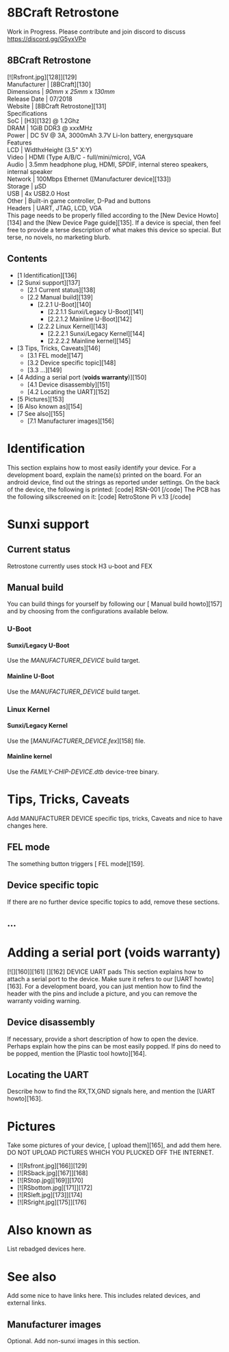 # 8BCraft Retrostone
Work in Progress. Please contribute and join discord to discuss <https://discord.gg/G5yxVPp>
  

8BCraft Retrostone  
---  
[![Rsfront.jpg][128]][129]  
Manufacturer |  [8BCraft][130]  
Dimensions |  _90mm_ x _25mm_ x _130mm_  
Release Date |  07/2018   
Website |  [8BCraft Retrostone][131]  
Specifications   
SoC |  [H3][132] @ 1.2Ghz   
DRAM |  1GiB DDR3 @ xxxMHz   
Power |  DC 5V @ 3A, 3000mAh 3.7V Li-Ion battery, energysquare   
Features   
LCD |  WidthxHeight (3.5" X:Y)   
Video |  HDMI (Type A/B/C - full/mini/micro), VGA   
Audio |  3.5mm headphone plug, HDMI, SPDIF, internal stereo speakers, internal speaker   
Network |  100Mbps Ethernet ([Manufacturer device][133])   
Storage |  µSD   
USB |  4x USB2.0 Host   
Other |  Built-in game controller, D-Pad and buttons   
Headers |  UART, JTAG, LCD, VGA   
This page needs to be properly filled according to the [New Device Howto][134] and the [New Device Page guide][135].
If a device is special, then feel free to provide a terse description of what makes this device so special. But terse, no novels, no marketing blurb.
## Contents
  * [1 Identification][136]
  * [2 Sunxi support][137]
    * [2.1 Current status][138]
    * [2.2 Manual build][139]
      * [2.2.1 U-Boot][140]
        * [2.2.1.1 Sunxi/Legacy U-Boot][141]
        * [2.2.1.2 Mainline U-Boot][142]
      * [2.2.2 Linux Kernel][143]
        * [2.2.2.1 Sunxi/Legacy Kernel][144]
        * [2.2.2.2 Mainline kernel][145]
  * [3 Tips, Tricks, Caveats][146]
    * [3.1 FEL mode][147]
    * [3.2 Device specific topic][148]
    * [3.3 ...][149]
  * [4 Adding a serial port (**voids warranty**)][150]
    * [4.1 Device disassembly][151]
    * [4.2 Locating the UART][152]
  * [5 Pictures][153]
  * [6 Also known as][154]
  * [7 See also][155]
    * [7.1 Manufacturer images][156]

# Identification
This section explains how to most easily identify your device. For a development board, explain the name(s) printed on the board. For an android device, find out the strings as reported under settings.
On the back of the device, the following is printed: 
[code] 
    RSN-001
[/code]
The PCB has the following silkscreened on it: 
[code] 
    RetroStone Pi v.13
[/code]
# Sunxi support
## Current status
Retrostone currently uses stock H3 u-boot and FEX 
## Manual build
You can build things for yourself by following our [ Manual build howto][157] and by choosing from the configurations available below. 
### U-Boot
#### Sunxi/Legacy U-Boot
Use the _MANUFACTURER_DEVICE_ build target. 
#### Mainline U-Boot
Use the _MANUFACTURER_DEVICE_ build target. 
### Linux Kernel
#### Sunxi/Legacy Kernel
Use the [_MANUFACTURER_DEVICE.fex_][158] file. 
#### Mainline kernel
Use the _FAMILY-CHIP-DEVICE.dtb_ device-tree binary. 
# Tips, Tricks, Caveats
Add MANUFACTURER DEVICE specific tips, tricks, Caveats and nice to have changes here.
## FEL mode
The something button triggers [ FEL mode][159]. 
## Device specific topic
If there are no further device specific topics to add, remove these sections.
## ...
# Adding a serial port (**voids warranty**)
[![][160]][161]
[][162]
DEVICE UART pads
This section explains how to attach a serial port to the device. Make sure it refers to our [UART howto][163]. For a development board, you can just mention how to find the header with the pins and include a picture, and you can remove the warranty voiding warning.
## Device disassembly
If necessary, provide a short description of how to open the device. Perhaps explain how the pins can be most easily popped. If pins do need to be popped, mention the [Plastic tool howto][164].
## Locating the UART
Describe how to find the RX,TX,GND signals here, and mention the [UART howto][163].
# Pictures
Take some pictures of your device, [ upload them][165], and add them here. DO NOT UPLOAD PICTURES WHICH YOU PLUCKED OFF THE INTERNET.
  * [![Rsfront.jpg][166]][129]
  * [![RSback.jpg][167]][168]
  * [![RStop.jpg][169]][170]
  * [![RSbottom.jpg][171]][172]
  * [![RSleft.jpg][173]][174]
  * [![RSright.jpg][175]][176]

# Also known as
List rebadged devices here.
# See also
Add some nice to have links here. This includes related devices, and external links.
## Manufacturer images
Optional. Add non-sunxi images in this section.

